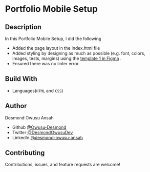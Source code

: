 # Portfolio Mobile Setup

## Description

In this Portfolio Mobile Setup, I did the following

- Added the page layout in the index.html file
- Added styling by designing as much as possible (e.g. font, colors, images, tests, margins) using the [template 1 in    Figma](https://www.figma.com/file/l7SqJ3ZfkAKih9sFxvWSR4/Microverse-Student-Project-1) .
- Ensured there was no linter error.

## Build With

- Languages(`HTML` and `CSS`)

## Author 
Desmond Owusu Ansah
- Github [@Owusu-Desmond](https://github.com/Owusu-Desmond)
- Twitter [@DesmondOwusuDev](https://twitter.com/DesmondOwusuDev)
- LinkedIn [@desmond-owusu-ansah](https://www.linkedin.com/in/desmond-owusu-ansah-09274a223/)

##  Contributing
Contributions, issues, and feature requests are welcome!
